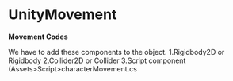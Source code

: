 # UnityMovement
**Movement Codes**

We have to add these components to the object.
1.Rigidbody2D or Rigidbody 
2.Collider2D or Collider
3.Script component (Assets>Script>characterMovement.cs
